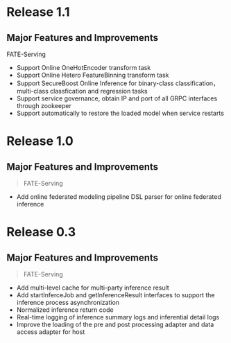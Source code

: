 # Release 1.1
## Major Features and Improvements

FATE-Serving

* Support Online OneHotEncoder transform task
* Support Online Hetero FeatureBinning transform task
* Support SecureBoost Online Inference for binary-class classification，multi-class classfication and regression tasks
* Support service governance, obtain IP and port of all GRPC interfaces through zookeeper 
* Support automatically to restore the loaded model when service restarts


# Release 1.0
## Major Features and Improvements
>FATE-Serving
* Add online federated modeling pipeline DSL parser for online federated inference



# Release 0.3

## Major Features and Improvements

> 

> FATE-Serving
* Add multi-level cache for multi-party inference result
* Add startInferceJob and getInferenceResult interfaces to support the inference process asynchronization
* Normalized inference return code
* Real-time logging of inference summary logs and inferential detail logs
* Improve the loading of the pre and post processing adapter and data access adapter for host

> 
